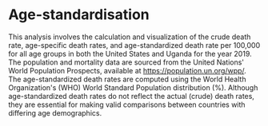 # Age-standardisation

This analysis involves the calculation and visualization of the crude death rate, age-specific death rates, and age-standardized death rate per 100,000 for all age groups in both the United States and Uganda for the year 2019. 
The population and mortality data are sourced from the United Nations' World Population Prospects, available at https://population.un.org/wpp/. The age-standardized death rates are computed using the World Health Organization's (WHO) World Standard Population distribution (%).
Although age-standardized death rates do not reflect the actual (crude) death rates, they are essential for making valid comparisons between countries with differing age demographics.
